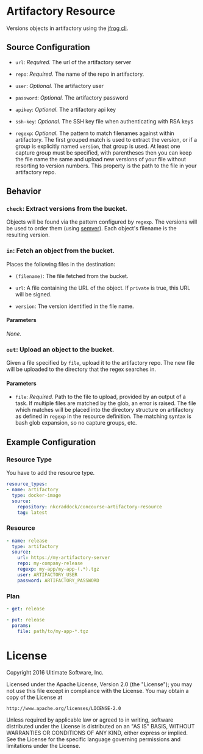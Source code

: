 # Artifactory Resource

Versions objects in artifactory using the [jfrog cli](https://github.com/JFrogDev/jfrog-cli-go).

## Source Configuration

* `url`: *Required.* The url of the artifactory server

* `repo`: *Required.* The name of the repo in artifactory. 

* `user`: *Optional.* The artifactory user

* `password`: *Optional.* The artifactory password

* `apikey`: *Optional.* The artifactory api key

* `ssh-key`: *Optional.* The SSH key file when authenticating with RSA keys

* `regexp`: *Optional.* The pattern to match filenames against within artifactory. The first grouped match is used to extract the version, or if a group is explicitly named `version`, that group is used. At least one capture group must be specified, with parentheses then you can keep the file name the same and upload new versions of your file without resorting to version numbers. This property is the path to the file in your artifactory repo. 

## Behavior

### `check`: Extract versions from the bucket.

Objects will be found via the pattern configured by `regexp`. The versions
will be used to order them (using [semver](http://semver.org/)). Each
object's filename is the resulting version.


### `in`: Fetch an object from the bucket.

Places the following files in the destination:

* `(filename)`: The file fetched from the bucket.

* `url`: A file containing the URL of the object. If `private` is true, this
  URL will be signed.

* `version`: The version identified in the file name.

#### Parameters

*None.*


### `out`: Upload an object to the bucket.

Given a file specified by `file`, upload it to the artifactory repo. The new file will be uploaded to the directory that the regex searches in. 

#### Parameters

* `file`: *Required.* Path to the file to upload, provided by an output of a task.
  If multiple files are matched by the glob, an error is raised. The file which
  matches will be placed into the directory structure on artifactory as defined in `regexp`
  in the resource definition. The matching syntax is bash glob expansion, so
  no capture groups, etc.


## Example Configuration

### Resource Type

You have to add the resource type. 

``` yaml
resource_types:
- name: artifactory
  type: docker-image
  source:
    repository: nkcraddock/concourse-artifactory-resource
    tag: latest
```
### Resource

``` yaml
- name: release
  type: artifactory
  source:
    url: https://my-artifactory-server
    repo: my-company-release
    regexp: my-app/my-app-(.*).tgz
    user: ARTIFACTORY_USER
    password: ARTIFACTORY_PASSWORD
```

### Plan

``` yaml
- get: release
```

``` yaml
- put: release
  params:
    file: path/to/my-app-*.tgz
```

# License

Copyright 2016 Ultimate Software, Inc.

Licensed under the Apache License, Version 2.0 (the "License");
you may not use this file except in compliance with the License.
You may obtain a copy of the License at

    http://www.apache.org/licenses/LICENSE-2.0

Unless required by applicable law or agreed to in writing, software
distributed under the License is distributed on an "AS IS" BASIS,
WITHOUT WARRANTIES OR CONDITIONS OF ANY KIND, either express or implied.
See the License for the specific language governing permissions and
limitations under the License.
